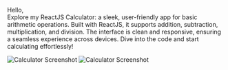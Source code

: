 Hello,<br/>
Explore my ReactJS Calculator: a sleek, user-friendly app for basic arithmetic operations. Built with ReactJS, it supports addition, subtraction, multiplication, and division. The interface is clean and responsive, ensuring a seamless experience across devices. Dive into the code and start calculating effortlessly!

![Calculator Screenshot](https://github.com/Rojak21/screenshots/blob/main/images/Screenshot%202024-06-12%20142325.png)
![Calculator Screenshot](https://github.com/Rojak21/screenshots/blob/main/images/Screenshot%202024-06-12%20142339.png)

